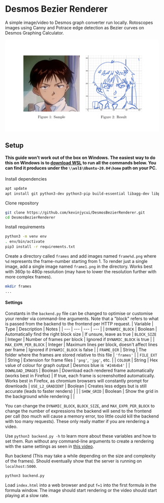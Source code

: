 # Desmos Bezier Renderer

A simple image/video to Desmos graph converter run locally. Rotoscopes images using Canny and Potrace edge detection as Bezier curves on Desmos Graphing Calculator.

![](github/figures.png)

## Setup
#### This guide won't work out of the box on Windows. The easiest way to do this on Windows is to [download WSL](https://www.microsoft.com/store/productId/9N6SVWS3RX71) to run all the commands below. You can find it produces under the `\\wsl$\Ubuntu-20.04\home` path on your PC.
Install dependencies
```sh
apt update
apt install git python3-dev python3-pip build-essential libagg-dev libpotrace-dev pkg-config
```

Clone repository
```sh
git clone https://github.com/kevinjycui/DesmosBezierRenderer.git
cd DesmosBezierRenderer
```

Install requirements
```sh
python3 -m venv env
. env/bin/activate
pip3 install -r requirements.txt
```
Create a directory called `frames` and add images named `frame%d.png` where `%d` represents the frame-number starting from 1. To render just a single image, add a single image named `frame1.png` in the directory. Works best with 360p to 480p resolution (may have to lower the resolution further with more complex frames). 
```sh
mkdir frames
...
```
#### Settings
Constants in the `backend.py` file can be changed to optimise or customise your render via command-line arguments. Note that a "block" refers to what is passed from the backend to the frontend per HTTP request.
| Variable | Type | Description | Notes |
| --- | --- | --- | --- |
| `DYNAMIC_BLOCK` | Boolean | Automatically find the right block size | If unsure, leave as true
| `BLOCK_SIZE` | Integer | Number of frames per block | Ignored if `DYNAMIC_BLOCK` is true |
| `MAX_EXPR_PER_BLOCK` | Integer | Maximum lines per block, doesn't affect lines per frame | Ignored if `DYNAMIC_BLOCK` is false |
| `FRAME_DIR` | String | The folder where the frames are stored relative to this file | `'frames'` |
| `FILE_EXT` | String | Extension for frame files | `'png'`, `'jpg'`, etc. |
| `COLOUR` | String | Hex value of colour for graph output | Desmos blue is `'#2464b4'` |
| `DOWNLOAD_IMAGES` | Boolean | Download each rendered frame automatically (works best in Firefox) | If true, each frame is screenshotted automatically. Works best in Firefox, as chromium browsers will constantly prompt for downloads
| `USE_L2_GRADIENT` | Boolean | Creates less edges but is still accurate (leads to faster renders) | |
| `SHOW_GRID` | Boolean | Show the grid in the background while rendering | |

You can change the `DYNAMIC_BLOCK`, `BLOCK_SIZE`, and `MAX_EXPR_PER_BLOCK` to change the number of expressions the backend will send to the frontend per call (too much will cause a memory error, too little could kill the backend with too many requests). These only really matter if you are rendering a video.

Use `python3 backend.py -h` to learn more about these variables and how to set them. Run without any command-line arguments to create a rendering with the same settings as seen in [this video](https://www.youtube.com/watch?v=BQvBq3K50u8).

Run backend (This may take a while depending on the size and complexity of the frames). Should eventually show that the server is running on `localhost:5000`.
```sh
python3 backend.py
```

Load `index.html` into a web browser and put `f=1` into the first formula in the formula window. The image should start rendering or the video should start playing at a slow rate.

